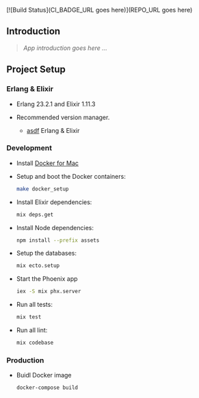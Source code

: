 [![Build Status](CI_BADGE_URL goes here)](REPO_URL goes here)

## Introduction

> *App introduction goes here ...*

## Project Setup

### Erlang & Elixir

* Erlang 23.2.1 and Elixir 1.11.3

* Recommended version manager.

  - [asdf](https://github.com/asdf-vm/asdf) Erlang & Elixir

### Development

* Install [Docker for Mac](https://docs.docker.com/docker-for-mac/install/)

* Setup and boot the Docker containers:

  ```sh
  make docker_setup
  ```

* Install Elixir dependencies:

  ```sh
  mix deps.get
  ```

* Install Node dependencies:

  ```sh
  npm install --prefix assets
  ```

* Setup the databases:

  ```sh
  mix ecto.setup
  ```

* Start the Phoenix app

  ```sh
  iex -S mix phx.server
  ```

* Run all tests:

  ```sh
  mix test 
  ```

* Run all lint:

  ```sh
  mix codebase 
  ```

### Production

* Buidl Docker image

  ```sh
  docker-compose build
  ```
